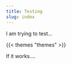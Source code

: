 ```yaml
---
title: Testing
slug: index
---
```


I am trying to test...

{{< themes "themes" >}}

If it works....